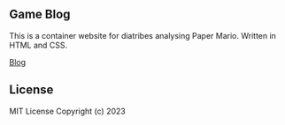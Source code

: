 ## Game Blog
This is a container website for diatribes analysing Paper Mario.
Written in HTML and CSS.

[Blog](https://ncard89048.github.io/ITECH200-PM64/)

## License
MIT License Copyright (c) 2023
